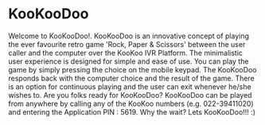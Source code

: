 # KooKooDoo
Welcome to KooKooDoo!. KooKooDoo is an innovative concept of playing the ever favourite retro game 'Rock, Paper & Scissors' between the user caller and the computer over the KooKoo IVR Platform. The minimalistic user experience is designed for simple and ease of use. You can play the game by simply pressing the choice on the mobile keypad. The KooKooDoo responds back with the computer choice and the result of the game. There is an option for continuous playing and the user can exit whenever he/she wishes to. 
Are you folks ready for KooKooDoo?
KooKooDoo can be played from anywhere by calling any of the KooKoo numbers (e.g. 022-39411020) and entering the Application PIN : 5619.
Why the wait? Lets KooKooDoo!!! :)
